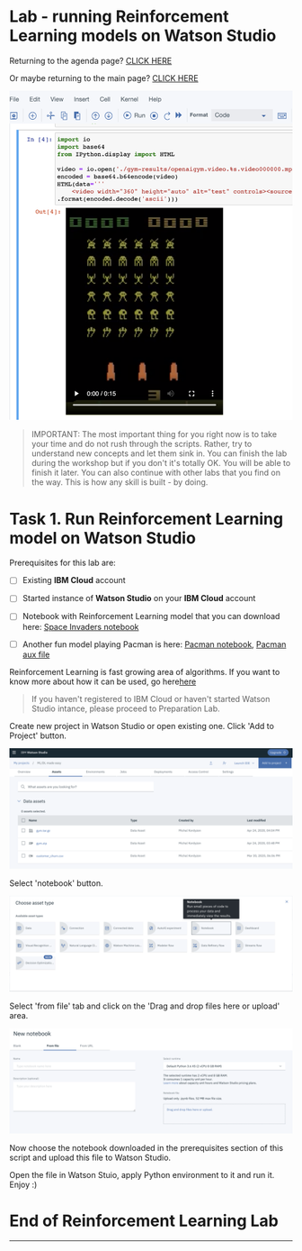 # Lab - running Reinforcement Learning models on Watson Studio          
    
  
Returning to the agenda page?  [CLICK HERE](../README.md)    
      
Or maybe returning to the main page? [CLICK HERE](../../README.md)  

![image-w4-1](../../images/w4-1.png)        
    
  
> IMPORTANT: The most important thing for you right now is to take your time and do not rush through the scripts. Rather, try to understand new concepts and let them sink in. You can finish the lab during the workshop but if you don't it's totally OK. You will be able to finish it later.  You can also continue with other labs that you find on the way. This is how any skill is built - by doing.   
    
      
# Task 1. Run Reinforcement Learning model on Watson Studio  
  
Prerequisites for this lab are:

- [ ] Existing **IBM Cloud** account   
  
- [ ] Started instance of **Watson Studio** on your **IBM Cloud** account   
  
- [ ] Notebook with Reinforcement Learning model that you can download here: [Space Invaders notebook](../../code/space_invaders.ipynb)  

- [ ] Another fun model playing Pacman is here: [Pacman notebook](../../code/pacman.ipynb),  [Pacman aux file](../../code/pacman.h5) 

Reinforcement Learning is fast growing area of algorithms. If you want to know more about how it can be used, go here[here](https://medium.com/ibm-data-ai/reinforcement-learning-the-business-use-case-part-1-65976c745319)  

  
> If you haven't registered to IBM Cloud or haven't started Watson Studio intance, please proceed to Preparation Lab.  
  

Create new project in Watson Studio or open existing one. Click 'Add to Project' button.

![image w4-2](../../images/w4-2.png) 

Select 'notebook' button.

![image w4-3](../../images/w4-3.png)

Select 'from file' tab and click on the 'Drag and drop files here or upload' area. 

![image w4-4](../../images/w4-4.png)

Now choose the notebook downloaded in the prerequisites section of this script and upload this file to Watson Studio.  

Open the file in Watson Stuio, apply Python environment to it and run it. Enjoy :)


# End of Reinforcement Learning Lab
---